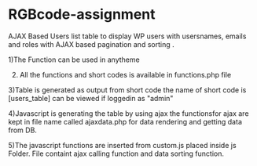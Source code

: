 # RGBcode-assignment
AJAX Based Users list table to display WP users with usersnames, emails and roles  with AJAX based pagination and sorting .



1)The Function can be used in anytheme

2) All the functions and short codes is  available in functions.php file 

3)Table is generated as output from short code the name of short code is [users_table] can be viewed if loggedin as "admin"

4)Javascript is generating the table by using ajax the functionsfor ajax are kept in file name called ajaxdata.php for data rendering and getting data from DB. 

5)The javascript functions are inserted from custom.js placed inside js Folder. File  containt ajax calling function and data sorting function.
